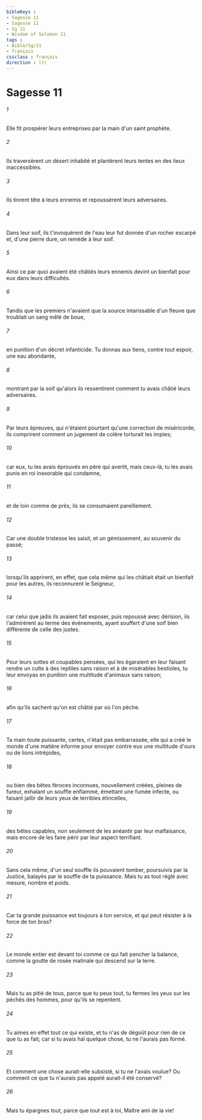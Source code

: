 ```yaml
---
bibleKeys : 
- Sagesse 11
- Sagesse 11
- Sg 11
- Wisdom of Solomon 11
tags : 
- Bible/Sg/11
- français
cssclass : français
direction : ltr
---
```


# Sagesse 11

###### 1
Elle fit prospérer leurs entreprises par la main d'un saint prophète.
###### 2
Ils traversèrent un désert inhabité et plantèrent leurs tentes en des lieux inaccessibles.
###### 3
Ils tinrent tête à leurs ennemis et repoussèrent leurs adversaires.
###### 4
Dans leur soif, ils t'invoquèrent de l'eau leur fut donnée d'un rocher escarpé et, d'une pierre dure, un remède à leur soif.
###### 5
Ainsi ce par quoi avaient été châtiés leurs ennemis devint un bienfait pour eux dans leurs difficultés.
###### 6
Tandis que les premiers n'avaient que la source intarissable d'un fleuve que troublait un sang mêlé de boue,
###### 7
en punition d'un décret infanticide. Tu donnas aux tiens, contre tout espoir, une eau abondante,
###### 8
montrant par la soif qu'alors ils ressentirent comment tu avais châtié leurs adversaires.
###### 9
Par leurs épreuves, qui n'étaient pourtant qu'une correction de miséricorde, ils comprirent comment un jugement de colère torturait les impies;
###### 10
car eux, tu les avais éprouvés en père qui avertit, mais ceux-là, tu les avais punis en roi inexorable qui condamne,
###### 11
et de loin comme de près, ils se consumaient pareillement.
###### 12
Car une double tristesse les saisit, et un gémissement, au souvenir du passé;
###### 13
lorsqu'ils apprirent, en effet, que cela même qui les châtiait était un bienfait pour les autres, ils reconnurent le Seigneur,
###### 14
car celui que jadis ils avaient fait exposer, puis repoussé avec dérision, ils l'admirèrent au terme des événements, ayant souffert d'une soif bien différente de celle des justes.
###### 15
Pour leurs sottes et coupables pensées, qui les égaraient en leur faisant rendre un culte à des reptiles sans raison et à de misérables bestioles, tu leur envoyas en punition une multitude d'animaux sans raison;
###### 16
afin qu'ils sachent qu'on est châtié par où l'on pèche.
###### 17
Ta main toute puissante, certes, n'était pas embarrassée, elle qui a créé le monde d'une matière informe pour envoyer contre eux une multitude d'ours ou de lions intrépides,
###### 18
ou bien des bêtes féroces inconnues, nouvellement créées, pleines de fureur, exhalant un souffle enflammé, émettant une fumée infecte, ou faisant jaillir de leurs yeux de terribles étincelles,
###### 19
des bêtes capables, non seulement de les anéantir par leur malfaisance, mais encore de les faire périr par leur aspect terrifiant.
###### 20
Sans cela même, d'un seul souffle ils pouvaient tomber, poursuivis par la Justice, balayés par le souffle de ta puissance. Mais tu as tout réglé avec mesure, nombre et poids.
###### 21
Car ta grande puissance est toujours à ton service, et qui peut résister à la force de ton bras?
###### 22
Le monde entier est devant toi comme ce qui fait pencher la balance, comme la goutte de rosée matinale qui descend sur la terre.
###### 23
Mais tu as pitié de tous, parce que tu peux tout, tu fermes les yeux sur les péchés des hommes, pour qu'ils se repentent.
###### 24
Tu aimes en effet tout ce qui existe, et tu n'as de dégoût pour rien de ce que tu as fait; car si tu avais haï quelque chose, tu ne l'aurais pas formé.
###### 25
Et comment une chose aurait-elle subsisté, si tu ne l'avais voulue? Ou comment ce que tu n'aurais pas appelé aurait-il été conservé?
###### 26
Mais tu épargnes tout, parce que tout est à toi, Maître ami de la vie!
